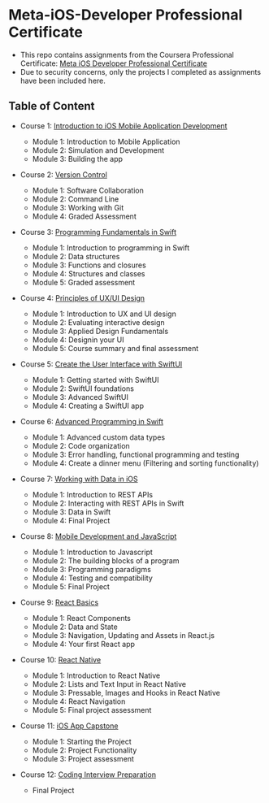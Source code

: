 # Meta-iOS-Developer Professional Certificate

- This repo contains assignments from the Coursera Professional Certificate: [Meta iOS Developer Professional Certificate](https://www.coursera.org/professional-certificates/meta-ios-developer)
- Due to security concerns, only the projects I completed as assignments have been included here.

## Table of Content
- Course 1: [Introduction to iOS Mobile Application Development](https://www.coursera.org/learn/introduction-to-ios-mobile-application-development?specialization=meta-ios-developer)
  * Module 1: Introduction to Mobile Application
  * Module 2: Simulation and Development
  * Module 3: Building the app

- Course 2: [Version Control](https://www.coursera.org/learn/introduction-to-version-control?specialization=meta-ios-developer)
  * Module 1: Software Collaboration
  * Module 2: Command Line
  * Module 3: Working with Git
  * Module 4: Graded Assessment

- Course 3: [Programming Fundamentals in Swift](https://www.coursera.org/learn/programming-fundamentals-swift?specialization=meta-ios-developer)
  * Module 1: Introduction to programming in Swift
  * Module 2: Data structures
  * Module 3: Functions and closures
  * Module 4: Structures and classes
  * Module 5: Graded assessment

- Course 4: [Principles of UX/UI Design](https://www.coursera.org/learn/principles-of-ux-ui-design?specialization=meta-ios-developer)
  * Module 1: Introduction to UX and UI design
  * Module 2: Evaluating interactive design
  * Module 3: Applied Design Fundamentals
  * Module 4: Designin your UI
  * Module 5: Course summary and final assessment

- Course 5: [Create the User Interface with SwiftUI](https://www.coursera.org/learn/create-the-user-interface-with-swiftui?specialization=meta-ios-developer)
  * Module 1: Getting started with SwiftUI
  * Module 2: SwiftUI foundations
  * Module 3: Advanced SwiftUI
  * Module 4: Creating a SwiftUI app

- Course 6: [Advanced Programming in Swift](https://www.coursera.org/learn/advanced-programming-in-swift?specialization=meta-ios-developer)
  * Module 1: Advanced custom data types
  * Module 2: Code organization
  * Module 3: Error handling, functional programming and testing
  * Module 4: Create a dinner menu (Filtering and sorting functionality) 

- Course 7: [Working with Data in iOS](https://www.coursera.org/learn/working-with-data-in-ios?specialization=meta-ios-developer)
  * Module 1: Introduction to REST APIs
  * Module 2: Interacting with REST APIs in Swift
  * Module 3: Data in Swift
  * Module 4: Final Project

- Course 8: [Mobile Development and JavaScript](https://www.coursera.org/learn/mobile-development-and-javascript?specialization=meta-ios-developer)
  * Module 1: Introduction to Javascript
  * Module 2: The building blocks of a program
  * Module 3: Programming paradigms
  * Module 4: Testing and compatibility
  * Module 5: Final Project

- Course 9: [React Basics](https://www.coursera.org/learn/react-basics?specialization=meta-ios-developer)
  * Module 1: React Components
  * Module 2: Data and State
  * Module 3: Navigation, Updating and Assets in React.js
  * Module 4: Your first React app

- Course 10: [React Native](https://www.coursera.org/learn/react-native-course?specialization=meta-ios-developer)
  * Module 1: Introduction to React Native
  * Module 2: Lists and Text Input in React Native
  * Module 3: Pressable, Images and Hooks in React Native
  * Module 4: React Navigation
  * Module 5: Final project assessment
     
- Course 11: [iOS App Capstone](https://www.coursera.org/learn/ios-app-capstone?specialization=meta-ios-developer)
  * Module 1: Starting the Project
  * Module 2: Project Functionality
  * Module 3: Project assessment
    
- Course 12: [Coding Interview Preparation](https://www.coursera.org/learn/coding-interview-preparation?specialization=meta-ios-developer)
  * Final Project
